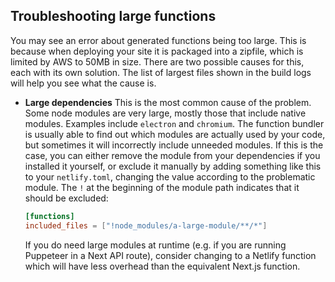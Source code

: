 ## Troubleshooting large functions

You may see an error about generated functions being too large. This is because when deploying your site it is packaged
into a zipfile, which is limited by AWS to 50MB in size. There are two possible causes for this, each with its own
solution. The list of largest files shown in the build logs will help you see what the cause is.

- **Large dependencies** This is the most common cause of the problem. Some node modules are very large, mostly those
  that include native modules. Examples include `electron` and `chromium`. The function bundler is usually able to find
  out which modules are actually used by your code, but sometimes it will incorrectly include unneeded modules. If this
  is the case, you can either remove the module from your dependencies if you installed it yourself, or exclude it
  manually by adding something like this to your `netlify.toml`, changing the value according to the problematic module.
  The `!` at the beginning of the module path indicates that it should be excluded:

  ```toml
  [functions]
  included_files = ["!node_modules/a-large-module/**/*"]
  ```

  If you do need large modules at runtime (e.g. if you are running Puppeteer in a Next API route), consider changing to
  a Netlify function which will have less overhead than the equivalent Next.js function.
